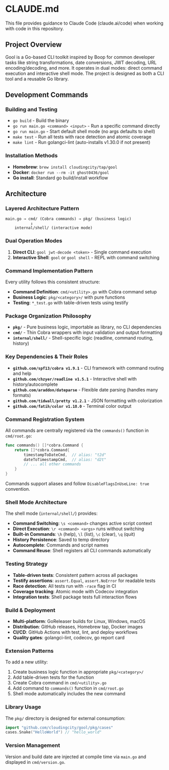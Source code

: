 # CLAUDE.md

This file provides guidance to Claude Code (claude.ai/code) when working with code in this repository.

## Project Overview

Gool is a Go-based CLI toolkit inspired by Boop for common developer tasks like string transformations, date conversions, JWT decoding, URL encoding/decoding, and more. It operates in dual modes: direct command execution and interactive shell mode. The project is designed as both a CLI tool and a reusable Go library.

## Development Commands

### Building and Testing
- `go build` - Build the binary
- `go run main.go <command> <input>` - Run a specific command directly
- `go run main.go` - Start default shell mode (no args defaults to shell)
- `make test` - Run all tests with race detection and atomic coverage
- `make lint` - Run golangci-lint (auto-installs v1.30.0 if not present)

### Installation Methods
- **Homebrew**: `brew install cloudingcity/tap/gool`
- **Docker**: `docker run --rm -it ghost0436/gool`
- **Go install**: Standard go build/install workflow

## Architecture

### Layered Architecture Pattern
```
main.go → cmd/ (Cobra commands) → pkg/ (business logic)
           ↓
    internal/shell/ (interactive mode)
```

### Dual Operation Modes
1. **Direct CLI**: `gool jwt-decode <token>` - Single command execution
2. **Interactive Shell**: `gool` or `gool shell` - REPL with command switching

### Command Implementation Pattern
Every utility follows this consistent structure:
- **Command Definition**: `cmd/<utility>.go` with Cobra command setup
- **Business Logic**: `pkg/<category>/` with pure functions
- **Testing**: `*_test.go` with table-driven tests using testify

### Package Organization Philosophy
- **`pkg/`** - Pure business logic, importable as library, no CLI dependencies
- **`cmd/`** - Thin Cobra wrappers with input validation and output formatting
- **`internal/shell/`** - Shell-specific logic (readline, command routing, history)

### Key Dependencies & Their Roles
- **`github.com/spf13/cobra v1.9.1`** - CLI framework with command routing and help
- **`github.com/chzyer/readline v1.5.1`** - Interactive shell with history/autocomplete
- **`github.com/araddon/dateparse`** - Flexible date parsing (handles many formats)
- **`github.com/tidwall/pretty v1.2.1`** - JSON formatting with colorization
- **`github.com/fatih/color v1.18.0`** - Terminal color output

### Command Registration System
All commands are centrally registered via the `commands()` function in `cmd/root.go`:
```go
func commands() []*cobra.Command {
    return []*cobra.Command{
        timestampToDateCmd,  // alias: "t2d"
        dateToTimestampCmd,  // alias: "d2t"
        // ... all other commands
    }
}
```

Commands support aliases and follow `DisableFlagsInUseLine: true` convention.

### Shell Mode Architecture
The shell mode (`internal/shell/`) provides:
- **Command Switching**: `\s <command>` changes active script context
- **Direct Execution**: `\r <command> <args>` runs without switching
- **Built-in Commands**: `\h` (help), `\l` (list), `\c` (clear), `\q` (quit)
- **History Persistence**: Saved to temp directory
- **Autocomplete**: Commands and script names
- **Command Reuse**: Shell registers all CLI commands automatically

### Testing Strategy
- **Table-driven tests**: Consistent pattern across all packages
- **Testify assertions**: `assert.Equal`, `assert.NoError` for readable tests
- **Race detection**: All tests run with `-race` flag in CI
- **Coverage tracking**: Atomic mode with Codecov integration
- **Integration tests**: Shell package tests full interaction flows

### Build & Deployment
- **Multi-platform**: GoReleaser builds for Linux, Windows, macOS
- **Distribution**: GitHub releases, Homebrew tap, Docker images
- **CI/CD**: GitHub Actions with test, lint, and deploy workflows
- **Quality gates**: golangci-lint, codecov, go report card

### Extension Patterns
To add a new utility:
1. Create business logic function in appropriate `pkg/<category>/`
2. Add table-driven tests for the function
3. Create Cobra command in `cmd/<utility>.go`
4. Add command to `commands()` function in `cmd/root.go`
5. Shell mode automatically includes the new command

### Library Usage
The `pkg/` directory is designed for external consumption:
```go
import "github.com/cloudingcity/gool/pkg/cases"
cases.Snake("HelloWorld") // "hello_world"
```

### Version Management
Version and build date are injected at compile time via `main.go` and displayed in `cmd/version.go`.